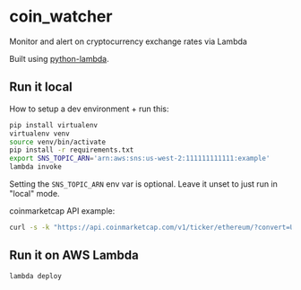 # coin_watcher
Monitor and alert on cryptocurrency exchange rates via Lambda

Built using [python-lambda](https://github.com/nficano/python-lambda).

## Run it local

How to setup a dev environment + run this:

```sh
pip install virtualenv
virtualenv venv
source venv/bin/activate
pip install -r requirements.txt
export SNS_TOPIC_ARN='arn:aws:sns:us-west-2:111111111111:example'
lambda invoke
```

Setting the `SNS_TOPIC_ARN` env var is optional.  Leave it unset to just run in "local" mode.

coinmarketcap API example:

```sh
curl -s -k "https://api.coinmarketcap.com/v1/ticker/ethereum/?convert=USD" | jq .
```

## Run it on AWS Lambda

```sh
lambda deploy
```
